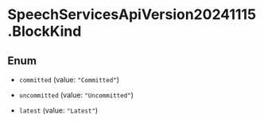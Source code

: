 # SpeechServicesApiVersion20241115.BlockKind

## Enum


* `committed` (value: `"Committed"`)

* `uncommitted` (value: `"Uncommitted"`)

* `latest` (value: `"Latest"`)


